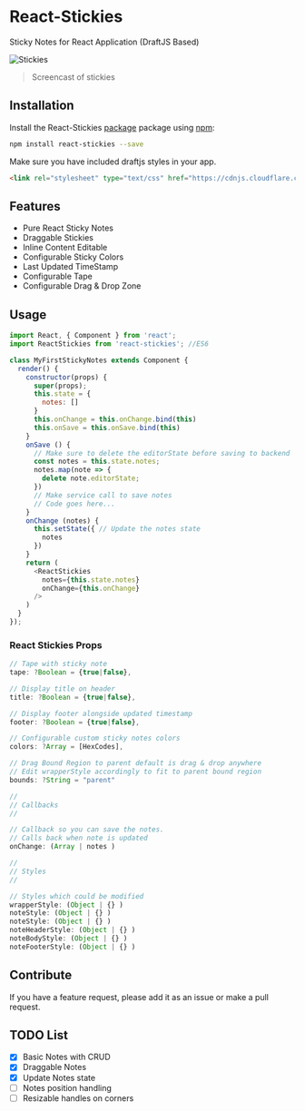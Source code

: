 # React-Stickies

Sticky Notes for React Application (DraftJS Based)

![Stickies](http://i.giphy.com/j4U83Mnt5BW7u.gif)
> Screencast of stickies

## Installation

Install the React-Stickies [package](https://www.npmjs.org/package/react-stickies) package using [npm](https://www.npmjs.com/):

```bash
npm install react-stickies --save
```

Make sure you have included draftjs styles in your app.

```html
<link rel="stylesheet" type="text/css" href="https://cdnjs.cloudflare.com/ajax/libs/draft-js/0.7.0/Draft.min.css">
```

## Features

* Pure React Sticky Notes
* Draggable Stickies
* Inline Content Editable
* Configurable Sticky Colors
* Last Updated TimeStamp
* Configurable Tape
* Configurable Drag & Drop Zone

## Usage

```javascript
import React, { Component } from 'react';
import ReactStickies from 'react-stickies'; //ES6

class MyFirstStickyNotes extends Component {
  render() {
    constructor(props) {
      super(props);
      this.state = {
        notes: []
      }
      this.onChange = this.onChange.bind(this)
      this.onSave = this.onSave.bind(this)
    }  
    onSave () {
      // Make sure to delete the editorState before saving to backend
      const notes = this.state.notes;
      notes.map(note => {
        delete note.editorState;
      })
      // Make service call to save notes
      // Code goes here...
    }
    onChange (notes) {
      this.setState({ // Update the notes state
        notes
      })
    }
    return (
      <ReactStickies
        notes={this.state.notes}
        onChange={this.onChange}
      />
    )
  }
});
```

### React Stickies Props

```javascript
// Tape with sticky note
tape: ?Boolean = {true|false},

// Display title on header
title: ?Boolean = {true|false},

// Display footer alongside updated timestamp
footer: ?Boolean = {true|false},

// Configurable custom sticky notes colors
colors: ?Array = [HexCodes],

// Drag Bound Region to parent default is drag & drop anywhere
// Edit wrapperStyle accordingly to fit to parent bound region
bounds: ?String = "parent"

//
// Callbacks
//

// Callback so you can save the notes.
// Calls back when note is updated
onChange: (Array | notes )

//
// Styles
//

// Styles which could be modified
wrapperStyle: (Object | {} )
noteStyle: (Object | {} )
noteStyle: (Object | {} )
noteHeaderStyle: (Object | {} )
noteBodyStyle: (Object | {} )
noteFooterStyle: (Object | {} )

```


## Contribute

If you have a feature request, please add it as an issue or make a pull request.

## TODO List

- [x] Basic Notes with CRUD
- [x] Draggable Notes
- [x] Update Notes state
- [ ] Notes position handling
- [ ] Resizable handles on corners
